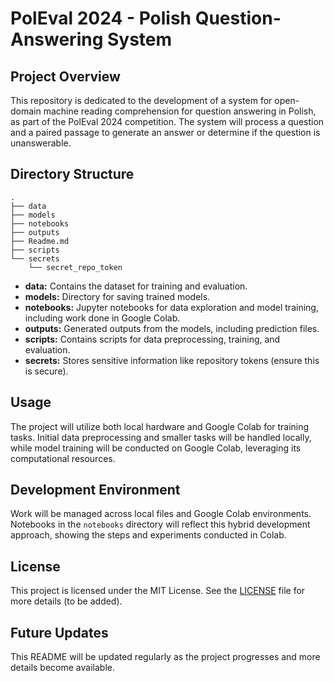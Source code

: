 
# PolEval 2024 - Polish Question-Answering System

## Project Overview

This repository is dedicated to the development of a system for open-domain machine reading comprehension for question answering in Polish, as part of the PolEval 2024 competition. The system will process a question and a paired passage to generate an answer or determine if the question is unanswerable.

## Directory Structure

```
.
├── data
├── models
├── notebooks
├── outputs
├── Readme.md
├── scripts
└── secrets
    └── secret_repo_token
```

- **data:** Contains the dataset for training and evaluation.
- **models:** Directory for saving trained models.
- **notebooks:** Jupyter notebooks for data exploration and model training, including work done in Google Colab.
- **outputs:** Generated outputs from the models, including prediction files.
- **scripts:** Contains scripts for data preprocessing, training, and evaluation.
- **secrets:** Stores sensitive information like repository tokens (ensure this is secure).

## Usage

The project will utilize both local hardware and Google Colab for training tasks. Initial data preprocessing and smaller tasks will be handled locally, while model training will be conducted on Google Colab, leveraging its computational resources.

## Development Environment

Work will be managed across local files and Google Colab environments. Notebooks in the `notebooks` directory will reflect this hybrid development approach, showing the steps and experiments conducted in Colab.

## License

This project is licensed under the MIT License. See the [LICENSE](LICENSE) file for more details (to be added).

## Future Updates

This README will be updated regularly as the project progresses and more details become available.
